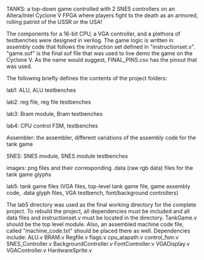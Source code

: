TANKS: a top-down game controlled with 2 SNES controllers on an Altera/Intel Cyclone V FPGA where players fight to the death as an armored, rolling patriot of  the USSR or the USA! 

The components for a 16-bit CPU, a VGA controller, and a plethora of testbenches were designed in verilog. The game logic is written in assembly code that follows the instruction set defined in "instructionset.v". "game.sof" is the final sof file that was used to live demo the game on the Cyclone V. As the name would suggest, FINAL_PINS.csv has the pinout that was used. 

The following briefly defines the contents of the project folders:

lab1: ALU, ALU testbenches

lab2: reg file, reg file testbenches

lab3: Bram module, Bram testbenches

lab4: CPU control FSM, testbenches

Assembler: the assembler, different variations of the assembly code for the tank game

SNES: SNES module, SNES module testbenches

images: png files and their corresponding .data (raw rgb data) files for the tank game glyphs

lab5: tank game files (VGA files, top-level tank game file, game assembly code, .data glyph files, VGA testbench, font/background controllers)

The lab5 directory was used as the final working directory for the complete project. To rebuild the project, all dependencies must be included and all data files and instructionset.v must be located in the directory. TankGame.v should be the top level module. Also, an assembled machine code file, called "machine_code.txt" should be placed there as well. Dependencies include:
  ALU.v
  BRAM.v
  Regfile.v
  flags.v
  cpu_atapath.v
  control_fsm.v
  SNES_Controller.v
  BackgroundController.v
  FontController.v
  VGADisplay.v
  VGAController.v
  HardwareSprite.v
